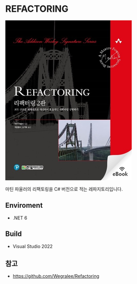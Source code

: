 # REFACTORING

![](./images/1.jpg)

마틴 파울러의 리팩토링을 C# 버전으로 적는 레파지토리입니다.

## Enviroment
* .NET 6

## Build
* Visual Studio 2022

## 참고

* https://github.com/Wegralee/Refactoring